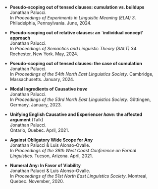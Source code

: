 
- **Pseudo-scoping out of tensed clauses: cumulation vs. buildups** \
  Jonathan Palucci. \
  In *Proceedings of Experiments in Linguistic Meaning (ELM) 3*. Philadelphia, Pennsylvania. June, 2024.

- **Pseudo-scoping out of relative clauses: an `individual concept' approach** \
  Jonathan Palucci. \
  In *Proceedings of Semantics and Linguistic Theory (SALT) 34*. Rochester, New York. May, 2024.

- **Pseudo-scoping out of tensed clauses: the case of cumulation** \
  Jonathan Palucci. \
  In *Proceedings of the 54th North East Linguistics Society*. Cambridge, Massachusetts. January, 2024.

- **Modal Ingredients of Causative *have*** \
  Jonathan Palucci. \
  In *Proceedings of the 53rd North East Linguistics Society*. Göttingen, Germany. January, 2023.

- **Unifying English Causative and Experiencer *have*: the affected argument** (Talk) \
  Jonathan Palucci. \
  Ontario, Quebec. April, 2021. 
  
- **Against Obligatory Wide Scope for Any** \
  Jonathan Palucci & Luis Alonso-Ovalle. \
  In *Proceedings of the 39th West Coast Conference on Formal Linguistics*. Tucson, Arizona. April, 2021. 
  
- **Numeral Any: In Favor of Viability** \
  Jonathan Palucci & Luis Alonso-Ovalle. \
  In *Proceedings of the 51st North East Linguistics Society*. Montreal, Quebec. November, 2020. 

